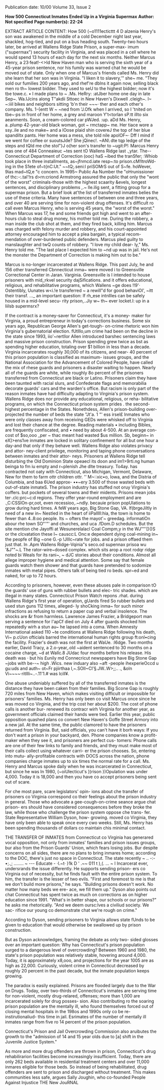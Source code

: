 Publication date: 10/00
Volume 33, Issue 2

**How 500 Connecticut Inmates Ended Up in a Virginia Supermax**
**Author: Not specified**
**Page number(s): 22-24**

EXTRACT ARTICLE CONTENT:
How 500 (~o1111ecticttt 
4 
D 
alzenia Henry's son was awakened in the middle of a 
cold December night last year, shackled, hog-tied, and 
put on a bus heading south. Twenty-two hours later, 
be arrived at Wallens Ridge State Prison, a super-max-
imum ("supermax") security facility in Virginia, and was placed in 
a cell where he would spend 13 hours of each day for the next six 
months. Neither Marcus Henry, a 23·feat!-<>ld New Haven man 
who is serving the sixth year of a 45-year prison sentence, nor his 
fumily was warned chat he would be moved out of state. Only when 
one of Marcus's friends called Ms. Henry did she learn that her son 
was in Virginia. "I liken it to slavery,'" she~ me. "They sold our 
fumilies 200 years ago, and rhef're dblns it again now, selling black 
men ro th~ lowest bidder. They used to seU to the highest bidder; 
now it's tbe towe.c. • 
I made plans to ~ 
.Ms. HeRry: :atJber home one day in late 
Sep~. Wa.IJcins along T"akdii Sttoec in New Haven's Dixwell 
.cleigh~. I~ 
~:iiil bikes and neighbors sitting 
'b'n their ~~~· ther and each other's company. 
Ms. 1-{entt W ~ 
~ned from 'J.Ofk when I arrived, so I 
'tnited on tbe~·ps in front of her home, a grey and maroon 
Y't<torlan sP.tt illto six aeanments. Soon, a cream-colored car 
pWJed. :up. aDd Ms. Henry, a..plump 42-year-old black woman, got 
~ 
rmctapp~ me. Her tiace wore a ssy..ile and no make~ and 
a lOose plaid shin covereJ the top of her blue spandiltx pants. Her 
home was a mess, she told nile apolOF~· Dff I mind if we went 
for coflee or suoutsJde? She jQinec!. ~AN\ dte tqp ledge of the steps 
and tQld me che stol"}J o(her son's transfer to ~ugit:P!: 
Marcus Henry was one of 484 Conneaieuc ~tes sent tO 
Wallens Ridge last .,ytar. The-- Connecticut Department of 
Correction (ooc) haS ~ibed the tranSfer; :Whiob took place in 
three installments, as~jfnmcd.iate resp~:to prison.cM!ItroWd-
ing in the S1ete of~t{nC:Ut." ~~tQ;.seni:l priSOMrS out 
of S~fe. hoWever, 9ias mad~tQ,e "c 
concern. In 1995~ 
Public Aa Number 
the "oHrunissioner of 
thc:-:.tal'!rs d>rn:criond 
Armstrong assured the public that only the "wont of the worst" 
criminals-those with the highest scaarity &evels, longest sentences, 
and disciplinary problems 
,.~ lle.ilig sent, a fitting group for a 
supermax prison. But a brief look at'the list of transferred inmates 
belies the use of these criteria. Many have sentences of between one 
and three years, and over 40 are serving time for non-violent drug 
offenses. It's difficult ro call even Marcus Henry, who is serving 45 
years, the "worst of the worst." When Marcus was 17, he and some 
friends got high and went to an after-hours club to steal drug 
money, his mother told me. During the robbery, a man inside the 
club shot at them, and they fired back, killing him. Marcus was 
charged with felony murder and robbery, and his court-appointed 
attorney encouraged him to accept a plea bargain, a typical recom-
mendation of over-burdened public defenders. Marcus pled guilty 
to manslaughter and twQ counts of robbery. "I love my child dear-
ly," Ms. Henry told me. "The last place I expected him to ~nd up 
was in jail. He's not the monster the Department of Correction is 
making him out to be." 


Marcus is no-longer incarcerated at Wallens Ridge. This past 
July, he and 156 other transferred Cbnnecticut inma~ were moved i 
to Greensville Correctional Center in Jaran. Varginia. Greensville is I 
intended to house prisoners with mid,;rkvel security dajSifications. 
and it offers educational, religious, and rehabilitative programs, 
which Wallens ~ge does !!9'· Ostentibly, Uunates w<i.!e transferred 
~ a rewill"d for good behaviOI', ~itt their transf. ..._ an important 
question: If rh_ese intnllles can be safely housed in a mid-level secu-
rity prison,..Jiy w~ 
th~ ever locket.l: up in a liilsb supermsrx? 


If the contract is a money-saver for Connecticut, it's a money-
maker for Virginia, a proud entrepreneur in today's corrections 
business. Some six years ago, Republican George Allen's get-tough-
on-crime rhetoric won him Virginia's gubernatorial election. 
fUtlllo,um crime had been on the decline in the state since 1993, 
iio'~rertllor Allen introduced barshec sentencing laws and massive 
prison construction. Prison spending grew twice as bst as spending 
higher education, totaling over $1 billion in less than a decade. 
Virginia incarcerates roughly 30,000 of its citizens, and near-
40 percent of this prison population is classified as maximum-
issues groups, and the National Association for the Advancement of 
Colored People, have called the mix of rhese guards and prisoners a 
disaster waiting to happen. Nearly all of rhe guards are white, while 
roughly 8o percent of the prisoners transferred from Connecticut 
are black or Latino. Prisoners claim they have been taunted with 
racial slurs, and Confederate flags and memorabilia decorate guards' 
cars and the warden's office. But racism is only part of the reason 
inmates have had difficulty adapting to Virginia's prison system. 
Wallens Ridge does nor provide any educational, religious, or reha-
bilitative programs, on which the Connecticut prison system prides 
. 
the second-highest percentage in the 
States. Nonethdess, Allen's prison-building 
over-projected the number of beds the state 
"Jt'a. 1 
"' ess 
irsel£ Inmates who were only classes away from 
receiving GEDs were whisked off to Virginia and 
lost their chance at the degree. Reading materials • 
including Bibles, are frequently confiscated, and 
• 
need by about 4-500. At an average con-
cost of $so,ooo _per ~ 
thac meant 
had wasted $us million. Sb, beginn~ in 
eX]>ens1ve 
inmates are locked in solitary confinement for all 
but one hour a day-and that only if they behave 
well. Wallens Ridge also violates privacy and attor-
ney-client privilege, monitoring and taping phone 
conversations between inmates and their attor-
neys. Prisoners at Wallens Ridge tell disturbing 
the Old Dominion State opeaecl its doon and 
im1>9rti.ng human beinga to fm iu empty 
and r~plenish Jhe dlte treasury. To4ay. 
has contracted not oaty with Connecticut, 
also Michigan, Vermont, Delaware, New 
for them to 
farm ottr 
children ottr. '' 
M~::xic•o, Iowa, and the Distria of Columbia, and baa 6Ued approx-
••~ery 3.500 of those wasted beds with out-of-state inmateS. 
The prison industry has stuffed not oruy Virginia's coffers. but 
pockets of several towns and their midents. Prisons mean jobs 
ter·.clc:prc~c:d regions. They offer year-round employment and are 
.,C:CSSIOn-pr,oot, even recessioo,.~ndly. becauie prison popUlations 
to grow during hard times. A feW years ago, Big Stone Gap, VA. 
lf(brgeJiltly in need of a new in~ 
Nestled in the heart of 
iiPalllll:hia, the town is home to fewer than 4..8:oo people. Its ~ 
ofters the mayot'~ greedag. informatiOn abour rhe town SO"'"' 
and churches, and uca .fDom.D schedules. But the site 
mention che Jayoffi at Wesunerelalacl Coal Compm,y in the 
WJ""'[)()S or the clcvatation these I~ 
causcc:L Onc:e dependent 
dying coal-mining in~ the peopfe of Big ~one G.-p 
!JIIlc~rate for jobs. and a prison offaed them just that. In .Apm 
Wallens Ridge-Vqinia"s seco.od supennax prisoa wu 
'&J""~.L The rator-wire~dosed complex. which sits arop a 
root rodqr ridge noted bi Weals for its rani~, ~ 
dJC 
stories about their conditions. Almost all allege 
improper hygiene and medical attention. Some say that female 
guards watch them shower and that guards have pretended to 
sodomize inmates with metal pipes. Others talk of being tied ro 
beds. spr~ed 
and naked, for up to 72 hours. 


According to prisoners, however, even these abuses pale in 
comparison tO the guards' use of guns with rubber bullets and elec-
tric shades. which are illegal in many states. Connecticut Prison 
Watch repons .rhat. during Wallens Ridge's first year of operation, 
gUards fired So rubber bullets and used stun guns 112 times, alleged-
ly shoCking inma~ for such minor infractions as refusing to return 
a paper cup and verbal insolence. The shocks are &r from harmless. 
Lawrence James Frazier, a Bridgeport man serving a sentence for 
l'apCf died on July 4 after guards shocked him repeatedly wirh a stun 
au~ 
he lapsed into a coma. When Amnesty International asked 
110 ~te 
conditions at Wallens Ridge following his death, 
Vi~ 
p.cUon ofticials barred the international human rights 
group ft:onl•cing the facility. Frazier's death was not the first at 
WaUe. :l6dge. Two months earlier, David Tracy, a 2.o-year,.old 
~aident sentenced to 30 months on a cocaine charge, 
~d 
at Wallc.8 JUdac four months before his release. His death was 
· 
but his £unily md Connecricut newspapers have 
Big Stone Gap ~jobs 
with be--~ 
high .Wics. 
new induary also ~aft -people ihexperieOccd u gu:uds 
and auth~ 
ot~Fr pjiirthaa I,~.SOII~Cl'§.JW..W>;;.. 
., &oln Vi~~~~·ritllli~..-.11'1.# 
was lcill¥. 


One abuse undeniably suffered by all of the transferred inmates 
is the distance they have been caken from their families. Big Scone 
Gap is roughly 720 miles from New Haven, which makes visiting 
difficult or impossible for prisoners' families. Ms. Henry has only 
been co visit Marcus once since he was moved co Virginia, and 
the trip cost her about $200. The cost of phone calls is another bur-
renewed its contracr wirh Virginia for another year, as government 
officials claimed their hands were tied. Earlier this year, public 
opposition quashed plans co convert New Haven's Goffe Street 
Armory into a new jail. At the same time, the public clamored to 
have the prisoners returned from Virginia. But, said officials, you 
can't have it borh ways: If you don't want a prison in your backyard, 
den. Phone companies know a profit-maker 
when they see it, and prisoners are perfect cus-
tomers: Phone calls are one of their few links 
to family and friends, and they must make 
most of their calls collect using whatever carri-
er the prison chooses. So, entering into mutu-
ally-profitable contracts with DOCS across the 
nation, phone companies charge inmates up 
to six times the normal rate for a call. Ms. 
Henry and Marcus spoke daily when he was 
incarcerated in Connecticut, but since he was 
In 1980, 
(~oiUlecticut's })rison 
})Opulation was 
under 4,000. Today 
it is 18,000 and 
then you have co accept prisoners being sent 
out of scare. 


For che most pare, scare legislators' opin-
ions about che transfer of prisoners co Virginia 
correspond co their feelings about the prison 
industry in general. Those who advocate a 
gee-cough-on-crime seance argue chat prison-
ers should have considered consequences 
before they broke the law, while those who 
challenge the prison system oppose che trans-
fer. State Representative William Dyson, how-
growing. 
moved co Virginia, they have only been able to speak once every 
cwo weeks. Still, Ms. Henry has been spending thousands of dollars 
co maintain chis minimal contact. 


THE TRANSFER OF INMATES from 
Connecticut co Virginia has generared vocal opposition, not only 
from inmates' families and prison issues groups, bur also from the 
Prison Guards' Union, which fears losing jobs. Bur despite concerns 
on all sides, there are no plans to bring inmares home; according to 
the DOC, there's just no space in Connecticut. The state recently 
~ .. -:-•;.,; ........ ~ ---
Educate -
·l.~t· 
}1k 
D ' 
.~~ 
011 t ),(. ... ~ 
I 
Incarcerat 
ever, undersrands the issue differently. He supports sending prison-
ers co Virginia out of necessity, but he finds fault with the entire 
prison system. To him, the transfer is the lesser of two evils. "First 
and foremost to me is that we don't build more prisons," he says. 
"Building prisons doesn't work. No matter how many beds we ere-
ace, we fill them up." Dyson also points out chat Connecticut has 
spent twice as much on corrections as on higher education since 
1991. "What's in better shape, our schools or our prisons?" he asks 
me rhetorically. "And we deem oursc:lves a civiliud society. We sac-
rifice our young co demonstrate chat we're rough on crime." 


According to Dyson, sending prisoners to Virginia allows state 
fUnds to be given to education that would otherwise be swallowed 
up by prison construction. 


But as Dyson acknowledges, framing the debate as only two-
sided glosses over an important question: Why has Connecticut's 
prison population surged to a dangerous level of overcrowding? 
Between 1960 and 1980, the state's prison population was relatively 
stable, hovering around 4,000. Today, it is approximately x8,ooo, 
and projections for the year 1005 are as high as 22,000. Curiously, 
violent crime in Connecticut decreased by roughly 20 percent in the 
past decade, but the inmate population keeps growing. 


The paradox is easily explained. Prisons are flooded largely due 
to the War on Drugs. Today, over two-thirds of Connecticut's 
inmates are serving time for non-violent, mostly drug-relared, 
offenses; more than 1,000 are incarcerated solely for drug posses-
sion. Also contributing ro the soaring prison population are the 
mentally ill, who found themselves forced out of closing mental 
hospitals in the 198os and 1990s only co be re-instirutionaliud-
this time in jail. Esrimates of the number of mentally ill inmates 
range from five ro 14 percent of the prison population. 


Connecticut's Prison and Jail Overcrowding Commission also 
aruibutes the growth to the "admission of 14 and 15 year olds due to 
[a] shift in the Juvenile Justice System." 


As more and more drug offenders are thrown in prison, 
Connecticut's drug rehabilirarion facilities become increasingly 
insufficient. Today, there are only 262 beds available in residential 
treatment centers and over 11,000 inmares eligible for those beds. 
So instead of being rehabilitated, drug offenders are sent to prison 
and discharged without treatment. This makes communities less 
safe, argues Sally Joughin, who co-founded People Against Injustice 
THE New JouRNAL